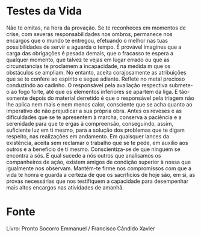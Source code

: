 # Testes da Vida

Não te omitas, na hora da provação.
Se te reconheces em momentos de crise, com severas responsabilidades nos ombros, permanece nos encargos que o mundo te entregou, efetuando o melhor nas tuas possibilidades de servir e aguarda o tempo.
É provável imagines que a carga das obrigações é pesada demais, que o fracasso te espera a qualquer momento, que talvez te vejas em lugar errado ou que as circunstancias te proclamem a incapacidade, na medida m que os obstáculos se ampliam.
No entanto, aceita corajosamente as atribuições que se te confere ao espírito e segue adiante. Reflete no metal precioso conduzindo ao cadinho.
O responsável pela avaliação respectiva submete-o ao fogo forte, até que os elementos inferiores se apartem da liga. E tão-somente depois do material derretido é que o responsável pela triagem não lhe aplica nem mais e nem menos calor, consciente que se acha quanto ao imperativo de não prejudicar a sua própria obra.
Antes os reveses e as dificuldades que se te apresentem à marcha, conserva a paciência e a serenidade para que te ergas à compreensão, conseguindo, assim, suficiente luz em ti mesmo, para a solução dos problemas que te digam respeito, nas realizações em andamento.
Em quaisquer lances da existência, aceita sem reclamar o trabalho que se te pede, em auxilio aos outros e a beneficio de ti mesmo.
Conscientiza-se de que ninguém se encontra a sós.
E qual sucede a nós outros que analisamos os companheiros de ação, existem amigos de condição superior à nossa que igualmente nos observam.
Mantém-te firme nos compromissos com que a vida te honra e guarda a certeza de que os sacrifícios de hoje são, em si, as provas necessárias que nos testifiquem a capacidade para desempenhar mais altos encargos nas atividades de amanhã.

# Fonte
Livro: Pronto Socorro
Emmanuel / Francisco Cândido Xavier


